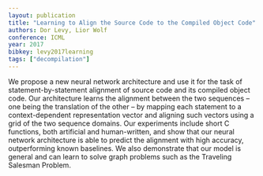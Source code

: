 ```yaml
---
layout: publication
title: "Learning to Align the Source Code to the Compiled Object Code"
authors: Dor Levy, Lior Wolf
conference: ICML
year: 2017
bibkey: levy2017learning
tags: ["decompilation"]
---
```

We propose a new neural network architecture
and use it for the task of statement-by-statement
alignment of source code and its compiled object code. Our architecture learns the alignment
between the two sequences – one being the translation of the other – by mapping each statement
to a context-dependent representation vector and
aligning such vectors using a grid of the two sequence domains. Our experiments include short
C functions, both artificial and human-written,
and show that our neural network architecture
is able to predict the alignment with high accuracy, outperforming known baselines. We also
demonstrate that our model is general and can
learn to solve graph problems such as the Traveling Salesman Problem.
